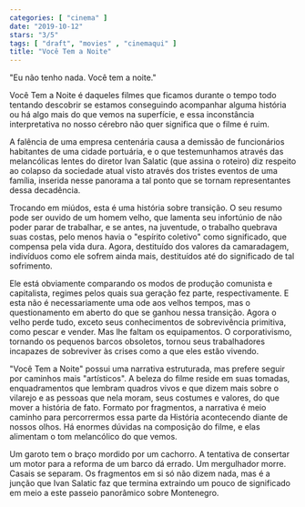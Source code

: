 ```yaml
---
categories: [ "cinema" ]
date: "2019-10-12"
stars: "3/5"
tags: [ "draft", "movies" , "cinemaqui" ]
title: "Você Tem a Noite"
---
```

"Eu não tenho nada. Você tem a noite."

Você Tem a Noite é daqueles filmes que ficamos durante o tempo todo
tentando descobrir se estamos conseguindo acompanhar alguma história
ou há algo mais do que vemos na superfície, e essa inconstância
interpretativa no nosso cérebro não quer significa que o filme é ruim.

A falência de uma empresa centenária causa a demissão de funcionários
habitantes de uma cidade portuária, e o que testemunhamos através
das melancólicas lentes do diretor Ivan Salatic (que assina o roteiro)
diz respeito ao colapso da sociedade atual visto através dos tristes
eventos de uma família, inserida nesse panorama a tal ponto que se
tornam representantes dessa decadência.

Trocando em miúdos, esta é uma história sobre transição. O seu resumo
pode ser ouvido de um homem velho, que lamenta seu infortúnio de não
poder parar de trabalhar, e se antes, na juventude, o trabalho quebrava
suas costas, pelo menos havia o "espírito coletivo" como significado, que
compensa pela vida dura. Agora, destituído dos valores da camaradagem,
indivíduos como ele sofrem ainda mais, destituídos até do significado
de tal sofrimento.

Ele está obviamente comparando os modos de produção comunista
e capitalista, regimes pelos quais sua geração fez parte,
respectivamente. E esta não é necessariamente uma ode aos velhos tempos,
mas o questionamento em aberto do que se ganhou nessa transição. Agora o
velho perde tudo, exceto seus conhecimentos de sobrevivência primitiva,
como pescar e vender. Mas lhe faltam os equipamentos. O corporativismo,
tornando os pequenos barcos obsoletos, tornou seus trabalhadores incapazes
de sobreviver às crises como a que eles estão vivendo.

"Você Tem a Noite" possui uma narrativa estruturada, mas prefere
seguir por caminhos mais "artísticos". A beleza do filme reside em
suas tomadas, enquadramentos que lembram quadros vivos e que dizem mais
sobre o vilarejo e as pessoas que nela moram, seus costumes e valores,
do que mover a história de fato. Formato por fragmentos, a narrativa
é meio caminho para percorrermos essa parte da História acontecendo
diante de nossos olhos. Há enormes dúvidas na composição do filme,
e elas alimentam o tom melancólico do que vemos.

Um garoto tem o braço mordido por um cachorro. A tentativa de consertar
um motor para a reforma de um barco dá errado. Um mergulhador
morre. Casais se separam. Os fragmentos em si só não dizem nada,
mas é a junção que Ivan Salatic faz que termina extraindo um pouco
de significado em meio a este passeio panorâmico sobre Montenegro.
